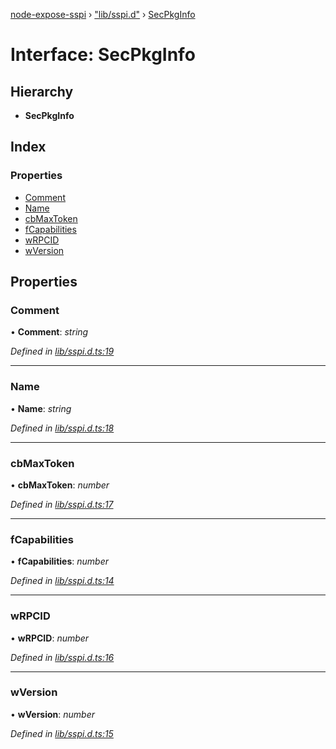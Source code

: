 [node-expose-sspi](../README.md) › ["lib/sspi.d"](../modules/_lib_sspi_d_.md) › [SecPkgInfo](_lib_sspi_d_.secpkginfo.md)

# Interface: SecPkgInfo

## Hierarchy

* **SecPkgInfo**

## Index

### Properties

* [Comment](_lib_sspi_d_.secpkginfo.md#comment)
* [Name](_lib_sspi_d_.secpkginfo.md#name)
* [cbMaxToken](_lib_sspi_d_.secpkginfo.md#cbmaxtoken)
* [fCapabilities](_lib_sspi_d_.secpkginfo.md#fcapabilities)
* [wRPCID](_lib_sspi_d_.secpkginfo.md#wrpcid)
* [wVersion](_lib_sspi_d_.secpkginfo.md#wversion)

## Properties

###  Comment

• **Comment**: *string*

*Defined in [lib/sspi.d.ts:19](https://github.com/jlguenego/node-expose-sspi/blob/70cc17a/lib/sspi.d.ts#L19)*

___

###  Name

• **Name**: *string*

*Defined in [lib/sspi.d.ts:18](https://github.com/jlguenego/node-expose-sspi/blob/70cc17a/lib/sspi.d.ts#L18)*

___

###  cbMaxToken

• **cbMaxToken**: *number*

*Defined in [lib/sspi.d.ts:17](https://github.com/jlguenego/node-expose-sspi/blob/70cc17a/lib/sspi.d.ts#L17)*

___

###  fCapabilities

• **fCapabilities**: *number*

*Defined in [lib/sspi.d.ts:14](https://github.com/jlguenego/node-expose-sspi/blob/70cc17a/lib/sspi.d.ts#L14)*

___

###  wRPCID

• **wRPCID**: *number*

*Defined in [lib/sspi.d.ts:16](https://github.com/jlguenego/node-expose-sspi/blob/70cc17a/lib/sspi.d.ts#L16)*

___

###  wVersion

• **wVersion**: *number*

*Defined in [lib/sspi.d.ts:15](https://github.com/jlguenego/node-expose-sspi/blob/70cc17a/lib/sspi.d.ts#L15)*

